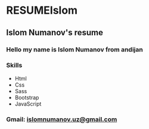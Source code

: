 # RESUMEIslom
## Islom Numanov's resume

### Hello my name is Islom Numanov from andijan

### Skills
- Html
- Css
- Sass
- Bootstrap
- JavaScript

### Gmail: islomnumanov.uz@gmail.com
